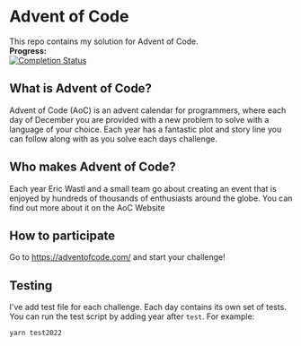 # Advent of Code  
This repo contains my solution for Advent of Code.  
**Progress:**  
[![Completion Status](https://img.shields.io/endpoint?url=https://raw.githubusercontent.com/ritachien/advent-of-code/main/.github/badges/completion2022.json)](./2022/)

## What is Advent of Code?  
Advent of Code (AoC) is an advent calendar for programmers, where each day of December you are provided with a new problem to solve with a language of your choice. Each year has a fantastic plot and story line you can follow along with as you solve each days challenge.  

## Who makes Advent of Code?  
Each year Eric Wastl and a small team go about creating an event that is enjoyed by hundreds of thousands of enthusiasts around the globe. You can find out more about it on the AoC Website

## How to participate  
Go to https://adventofcode.com/ and start your challenge!

## Testing  
I've add test file for each challenge. Each day contains its own set of tests. You can run the test script by adding year after `test`. For example: 
```bash
yarn test2022
```
